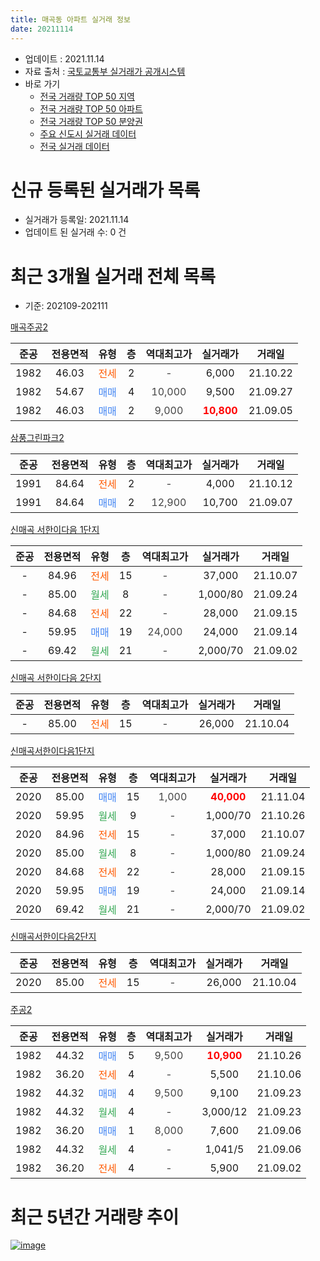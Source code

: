 ```yaml
---
title: 매곡동 아파트 실거래 정보
date: 20211114
---
```


* 업데이트 : 2021.11.14
* 자료 출처 : [국토교통부 실거래가 공개시스템](http://rt.molit.go.kr)
* 바로 가기
    * [전국 거래량 TOP 50 지역](https://apt-info.github.io/apt-trade-info/tr)
    * [전국 거래량 TOP 50 아파트](https://apt-info.github.io/apt-trade-info/ta)
    * [전국 거래량 TOP 50 분양권](https://apt-info.github.io/apt-trade-info/tb)
    * [주요 신도시 실거래 데이터](https://apt-info.github.io/apt-trade-info/newtown)
    * [전국 실거래 데이터](https://apt-info.github.io/apt-trade-info/all)



<script async src="https://pagead2.googlesyndication.com/pagead/js/adsbygoogle.js"></script>
<!-- 기본광고 -->
<ins class="adsbygoogle"
     style="display:block"
     data-ad-client="ca-pub-1142216861245946"
     data-ad-slot="4805727019"
     data-ad-format="auto"
     data-full-width-responsive="true"></ins>
<script>
     (adsbygoogle = window.adsbygoogle || []).push({});
</script>


# 신규 등록된 실거래가 목록

* 실거래가 등록일: 2021.11.14
* 업데이트 된 실거래 수: 0 건




<script async src="https://pagead2.googlesyndication.com/pagead/js/adsbygoogle.js"></script>
<!-- 기본광고 -->
<ins class="adsbygoogle"
     style="display:block"
     data-ad-client="ca-pub-1142216861245946"
     data-ad-slot="4805727019"
     data-ad-format="auto"
     data-full-width-responsive="true"></ins>
<script>
     (adsbygoogle = window.adsbygoogle || []).push({});
</script>


# 최근 3개월 실거래 전체 목록
* 기준: 202109-202111


[매곡주공2](https://search.naver.com/search.naver?query=%EB%A7%A4%EA%B3%A1%EC%A3%BC%EA%B3%B52)

|준공|전용면적|유형|층|역대최고가|실거래가|거래일|
|:---:|:---:|:---:|:---:|:---:|:---:|:---:|
|1982|46.03|<span style="color:#FF5A00">전세</span>|2|<span style="color:#444444">-</span>|6,000|21.10.22|
|1982|54.67|<span style="color:#4285F3">매매</span>|4|<span style="color:#444444">10,000</span>|9,500|21.09.27|
|1982|46.03|<span style="color:#4285F3">매매</span>|2|<span style="color:#444444">9,000</span>|<b><span style="color:#FF0000">10,800</span></b>|21.09.05|

[삼풍그린파크2](https://search.naver.com/search.naver?query=%EC%82%BC%ED%92%8D%EA%B7%B8%EB%A6%B0%ED%8C%8C%ED%81%AC2)

|준공|전용면적|유형|층|역대최고가|실거래가|거래일|
|:---:|:---:|:---:|:---:|:---:|:---:|:---:|
|1991|84.64|<span style="color:#FF5A00">전세</span>|2|<span style="color:#444444">-</span>|4,000|21.10.12|
|1991|84.64|<span style="color:#4285F3">매매</span>|2|<span style="color:#444444">12,900</span>|10,700|21.09.07|

[신매곡 서한이다음 1단지](https://search.naver.com/search.naver?query=%EC%8B%A0%EB%A7%A4%EA%B3%A1+%EC%84%9C%ED%95%9C%EC%9D%B4%EB%8B%A4%EC%9D%8C+1%EB%8B%A8%EC%A7%80)

|준공|전용면적|유형|층|역대최고가|실거래가|거래일|
|:---:|:---:|:---:|:---:|:---:|:---:|:---:|
|-|84.96|<span style="color:#FF5A00">전세</span>|15|<span style="color:#444444">-</span>|37,000|21.10.07|
|-|85.00|<span style="color:#34A853">월세</span>|8|<span style="color:#444444">-</span>|1,000/80|21.09.24|
|-|84.68|<span style="color:#FF5A00">전세</span>|22|<span style="color:#444444">-</span>|28,000|21.09.15|
|-|59.95|<span style="color:#4285F3">매매</span>|19|<span style="color:#444444">24,000</span>|24,000|21.09.14|
|-|69.42|<span style="color:#34A853">월세</span>|21|<span style="color:#444444">-</span>|2,000/70|21.09.02|

[신매곡 서한이다음 2단지](https://search.naver.com/search.naver?query=%EC%8B%A0%EB%A7%A4%EA%B3%A1+%EC%84%9C%ED%95%9C%EC%9D%B4%EB%8B%A4%EC%9D%8C+2%EB%8B%A8%EC%A7%80)

|준공|전용면적|유형|층|역대최고가|실거래가|거래일|
|:---:|:---:|:---:|:---:|:---:|:---:|:---:|
|-|85.00|<span style="color:#FF5A00">전세</span>|15|<span style="color:#444444">-</span>|26,000|21.10.04|

[신매곡서한이다음1단지](https://search.naver.com/search.naver?query=%EC%8B%A0%EB%A7%A4%EA%B3%A1%EC%84%9C%ED%95%9C%EC%9D%B4%EB%8B%A4%EC%9D%8C1%EB%8B%A8%EC%A7%80)

|준공|전용면적|유형|층|역대최고가|실거래가|거래일|
|:---:|:---:|:---:|:---:|:---:|:---:|:---:|
|2020|85.00|<span style="color:#4285F3">매매</span>|15|<span style="color:#444444">1,000</span>|<b><span style="color:#FF0000">40,000</span></b>|21.11.04|
|2020|59.95|<span style="color:#34A853">월세</span>|9|<span style="color:#444444">-</span>|1,000/70|21.10.26|
|2020|84.96|<span style="color:#FF5A00">전세</span>|15|<span style="color:#444444">-</span>|37,000|21.10.07|
|2020|85.00|<span style="color:#34A853">월세</span>|8|<span style="color:#444444">-</span>|1,000/80|21.09.24|
|2020|84.68|<span style="color:#FF5A00">전세</span>|22|<span style="color:#444444">-</span>|28,000|21.09.15|
|2020|59.95|<span style="color:#4285F3">매매</span>|19|<span style="color:#444444">-</span>|24,000|21.09.14|
|2020|69.42|<span style="color:#34A853">월세</span>|21|<span style="color:#444444">-</span>|2,000/70|21.09.02|

[신매곡서한이다음2단지](https://search.naver.com/search.naver?query=%EC%8B%A0%EB%A7%A4%EA%B3%A1%EC%84%9C%ED%95%9C%EC%9D%B4%EB%8B%A4%EC%9D%8C2%EB%8B%A8%EC%A7%80)

|준공|전용면적|유형|층|역대최고가|실거래가|거래일|
|:---:|:---:|:---:|:---:|:---:|:---:|:---:|
|2020|85.00|<span style="color:#FF5A00">전세</span>|15|<span style="color:#444444">-</span>|26,000|21.10.04|

[주공2](https://search.naver.com/search.naver?query=%EC%A3%BC%EA%B3%B52)

|준공|전용면적|유형|층|역대최고가|실거래가|거래일|
|:---:|:---:|:---:|:---:|:---:|:---:|:---:|
|1982|44.32|<span style="color:#4285F3">매매</span>|5|<span style="color:#444444">9,500</span>|<b><span style="color:#FF0000">10,900</span></b>|21.10.26|
|1982|36.20|<span style="color:#FF5A00">전세</span>|4|<span style="color:#444444">-</span>|5,500|21.10.06|
|1982|44.32|<span style="color:#4285F3">매매</span>|4|<span style="color:#444444">9,500</span>|9,100|21.09.23|
|1982|44.32|<span style="color:#34A853">월세</span>|4|<span style="color:#444444">-</span>|3,000/12|21.09.23|
|1982|36.20|<span style="color:#4285F3">매매</span>|1|<span style="color:#444444">8,000</span>|7,600|21.09.06|
|1982|44.32|<span style="color:#34A853">월세</span>|4|<span style="color:#444444">-</span>|1,041/5|21.09.06|
|1982|36.20|<span style="color:#FF5A00">전세</span>|4|<span style="color:#444444">-</span>|5,900|21.09.02|



<script async src="https://pagead2.googlesyndication.com/pagead/js/adsbygoogle.js"></script>
<!-- 기본광고 -->
<ins class="adsbygoogle"
     style="display:block"
     data-ad-client="ca-pub-1142216861245946"
     data-ad-slot="4805727019"
     data-ad-format="auto"
     data-full-width-responsive="true"></ins>
<script>
     (adsbygoogle = window.adsbygoogle || []).push({});
</script>


# 최근 5년간 거래량 추이


<div style="width:100%;">
    <canvas id="deal_progress" height="200"></canvas>
</div>

<script>
new Chart(document.getElementById("deal_progress"), {
    type: 'line',
    data: {
        labels: ['16.01','16.02','16.03','16.04','16.05','16.06','16.07','16.08','16.09','16.10','16.11','16.12','17.01','17.02','17.03','17.04','17.05','17.06','17.07','17.08','17.09','17.10','17.11','17.12','18.01','18.02','18.03','18.04','18.05','18.06','18.07','18.08','18.09','18.10','18.11','18.12','19.01','19.02','19.03','19.04','19.05','19.06','19.07','19.08','19.09','19.10','19.11','19.12','20.01','20.02','20.03','20.04','20.05','20.06','20.07','20.08','20.09','20.10','20.11','20.12','21.01','21.02','21.03','21.04','21.05','21.06','21.07','21.08','21.09','21.10','21.11'],
        datasets: [{
            label: '매매/분양권',
            data: [4,13,6,2,3,5,18,0,6,1,2,4,2,8,7,6,8,7,5,8,3,1,8,2,9,8,55,26,13,13,10,9,10,15,14,10,10,12,8,20,16,8,9,9,10,8,12,21,19,30,39,34,47,77,28,58,21,16,10,4,3,10,13,10,7,4,2,7,7,1,1],
            borderColor: "rgba(66, 133, 243, 1)",
            backgroundColor: "rgba(66, 133, 243, 0.05)",
            borderWidth: 1,
            pointRadius: 0,
            fill: false,
            lineTension: 0
        },{
            label: '전/월세',
            data: [2,7,1,1,1,1,0,1,1,3,5,1,1,5,0,1,4,5,0,4,2,3,1,0,3,3,1,2,0,1,0,2,0,1,1,2,2,4,2,0,3,2,1,1,1,2,1,3,4,0,0,0,2,0,12,25,34,5,5,3,2,5,8,3,4,5,5,5,9,8,0],
            borderColor: "rgba(255, 90, 0, 1)",
            backgroundColor: "rgba(255, 90, 0, 0.05)",
            borderWidth: 1,
            pointRadius: 0,
            fill: false,
            lineTension: 0
        },{
            label: '합계',
            data: [6,20,7,3,4,6,18,1,7,4,7,5,3,13,7,7,12,12,5,12,5,4,9,2,12,11,56,28,13,14,10,11,10,16,15,12,12,16,10,20,19,10,10,10,11,10,13,24,23,30,39,34,49,77,40,83,55,21,15,7,5,15,21,13,11,9,7,12,16,9,1],
            borderColor: "rgba(0, 0, 0, 1)",
            backgroundColor: "rgba(0, 0, 0, 0.03)",
            borderWidth: 0.1,
            pointRadius: 0,
            fill: true,
            lineTension: 0
        }
        ]
    },
    options: {
        responsive: true,
        title: {
            display: false
        },
        tooltips: {
            mode: 'index',
            intersect: false
        },
        hover: {
            mode: 'nearest',
            intersect: true
        },
        scales: {
            xAxes: [{
                display: true,
                scaleLabel: {
                    display: true,
                    labelString: '년/월'
                }
            }],
            yAxes: [{
                display: true,
                ticks: {
                    suggestedMin: 0,
                },
                scaleLabel: {
                    display: true,
                    labelString: '실거래 수'
                }
            }]
        }
    }
});

</script>


[![image](https://apt-info.github.io/images/2020-01-03-apt-trade-info/1024x500.png)](https://play.google.com/store/apps/details?id=com.aptinfo.apttradeinfo)

